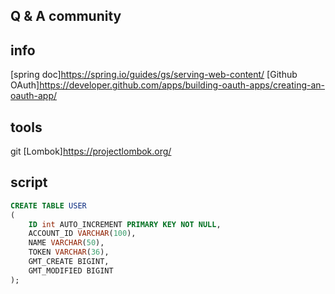## Q & A community

## info
[spring doc]https://spring.io/guides/gs/serving-web-content/
[Github OAuth]https://developer.github.com/apps/building-oauth-apps/creating-an-oauth-app/

## tools
git
[Lombok]https://projectlombok.org/

## script
```sql
CREATE TABLE USER
(
    ID int AUTO_INCREMENT PRIMARY KEY NOT NULL,
    ACCOUNT_ID VARCHAR(100),
    NAME VARCHAR(50),
    TOKEN VARCHAR(36),
    GMT_CREATE BIGINT,
    GMT_MODIFIED BIGINT
);

```